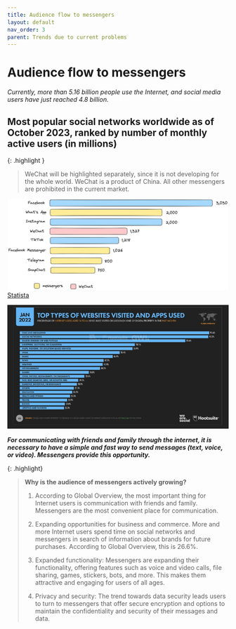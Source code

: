 ```yaml
---
title: Audience flow to messengers
layout: default
nav_order: 3
parent: Trends due to current problems
---
```


# Audience flow to messengers

_Currently, more than 5.16 billion people use the Internet, and social media users have just reached 4.8 billion._

## Most popular social networks worldwide as of October 2023, ranked by number of monthly active users (in millions)

{: .highlight }
> WeChat will be highlighted separately, since it is not developing for the whole world. WeChat is a product of China. All other messengers are prohibited in the current market.

![Most popular social networks](https://github.com/opia-world/en/blob/master/assets/images/most_popular_messengers.png "Most popular social networks")
[Statista](https://www.statista.com/statistics/272014/global-social-networks-ranked-by-number-of-users/)

![Top types of websites](https://github.com/opia-world/en/blob/master/assets/images/top_types_of_websites.jpg "Top types of websites")

_**For communicating with friends and family through the internet, it is necessary to have a simple and fast way to send messages (text, voice, or video). Messengers provide this opportunity.**_

{: .highlight}
> **Why is the audience of messengers actively growing?**
>
> 1) According to Global Overview, the most important thing for Internet users is communication with friends and family. Messengers are the most convenient place for communication.
>
> 2) Expanding opportunities for business and commerce. More and more Internet users spend time on social networks and messengers in search of information about brands for future purchases. According to Global Overview, this is 26.6%.
>
> 3) Expanded functionality: Messengers are expanding their functionality, offering features such as voice and video calls, file sharing, games, stickers, bots, and more. This makes them attractive and engaging for users of all ages.
>
> 4) Privacy and security: The trend towards data security leads users to turn to messengers that offer secure encryption and options to maintain the confidentiality and security of their messages and data.
